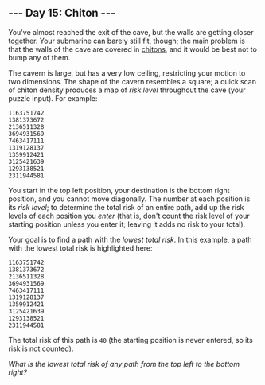 ## --- Day 15: Chiton ---

You've almost reached the exit of the cave, but the walls are getting
closer together. Your submarine can barely still fit, though; the main
problem is that the walls of the cave are covered in
[chitons](https://en.wikipedia.org/wiki/Chiton), and it would be best
not to bump any of them.

The cavern is large, but has a very low ceiling, restricting your motion
to two dimensions. The shape of the cavern resembles a square; a quick
scan of chiton density produces a map of *risk level* throughout the
cave (your puzzle input). For example:

    1163751742
    1381373672
    2136511328
    3694931569
    7463417111
    1319128137
    1359912421
    3125421639
    1293138521
    2311944581

You start in the top left position, your destination is the bottom right
position, and you <span
title="Can't go diagonal until we can repair the caterpillar unit. Could be the liquid helium or the superconductors.">cannot
move diagonally</span>. The number at each position is its *risk level*;
to determine the total risk of an entire path, add up the risk levels of
each position you *enter* (that is, don't count the risk level of your
starting position unless you enter it; leaving it adds no risk to your
total).

Your goal is to find a path with the *lowest total risk*. In this
example, a path with the lowest total risk is highlighted here:

    1163751742
    1381373672
    2136511328
    3694931569
    7463417111
    1319128137
    1359912421
    3125421639
    1293138521
    2311944581

The total risk of this path is `40` (the starting position is never
entered, so its risk is not counted).

*What is the lowest total risk of any path from the top left to the
bottom right?*
